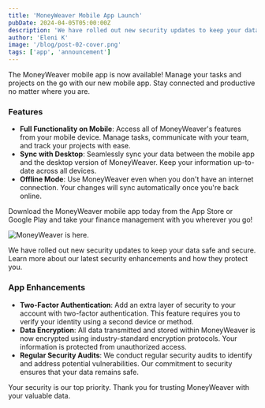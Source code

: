 ```yaml
---
title: 'MoneyWeaver Mobile App Launch'
pubDate: 2024-04-05T05:00:00Z
description: 'We have rolled out new security updates to keep your data safe and secure. Learn more about our latest security enhancements and how they protect you.'
author: 'Eleni K'
image: '/blog/post-02-cover.png'
tags: ['app', 'announcement']
---
```


The MoneyWeaver mobile app is now available! Manage your tasks and projects on the go with our new mobile app. Stay connected and productive no matter where you are.

### Features

- **Full Functionality on Mobile**: Access all of MoneyWeaver's features from your mobile device. Manage tasks, communicate with your team, and track your projects with ease.
- **Sync with Desktop**: Seamlessly sync your data between the mobile app and the desktop version of MoneyWeaver. Keep your information up-to-date across all devices.
- **Offline Mode**: Use MoneyWeaver even when you don't have an internet connection. Your changes will sync automatically once you're back online.

Download the MoneyWeaver mobile app today from the App Store or Google Play and take your finance management with you wherever you go!

![MoneyWeaver is here.](/blog/post-02.png)

We have rolled out new security updates to keep your data safe and secure. Learn more about our latest security enhancements and how they protect you.

### App Enhancements

- **Two-Factor Authentication**: Add an extra layer of security to your account with two-factor authentication. This feature requires you to verify your identity using a second device or method.
- **Data Encryption**: All data transmitted and stored within MoneyWeaver is now encrypted using industry-standard encryption protocols. Your information is protected from unauthorized access.
- **Regular Security Audits**: We conduct regular security audits to identify and address potential vulnerabilities. Our commitment to security ensures that your data remains safe.

Your security is our top priority. Thank you for trusting MoneyWeaver with your valuable data.
